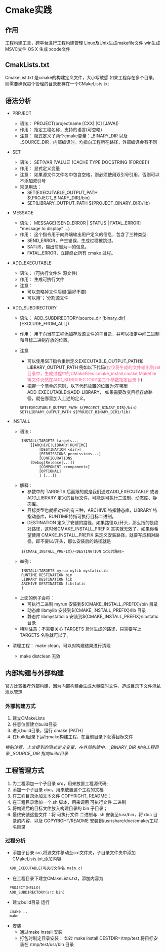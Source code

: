 # Cmake实践

## 作用

工程构建工具，跨平台进行工程构建管理
Linux及Unix生成makefile文件
win生成 MSVC文件
OS X 生成 xcode文件

## CmakLists.txt

CmakeList.txt 是cmake的构建定义文件，大小写敏感
如果工程存在多个目录，则需要确保每个管理的目录都存在一个CMakeLists.txt

## 语法分析

- PRPJECT
  - 语法： PROJECT(projectname [CXX] [C] [JAVA])
  - 作用： 指定工程名称，支持的语言(可忽略)
  - 注意： 隐式定义了两个cmake变量：<projectname>_BINARY_DIR 以及<projectname>_SOURCE_DIR，内部编译时，均指向工程所在路径，外部编译会有不同

- SET
  - 语法： SET(VAR [VALUE] [CACHE TYPE DOCSTRING [FORCE]])
  - 作用： 显式定义变量
  - 注意： 如果源文件文件名中包含空格，则必须使用双引号引用，否则可以不添加双引号
  - 常见用法：
    - SET(EXECUTABLE_OUTPUT_PATH ${PROJECT_BINARY_DIR}/bin)
    - SET(LIBRARY_OUTPUT_PATH ${PROJECT_BINARY_DIR}/lib)

- MESSAGE
  - 语法： MESSAGE([SEND_ERROR | STATUS | FATAL_ERROR] "message to display" ...)
  - 作用： 这个指令用于向终端输出用户定义的信息，包含了三种类型:
    - SEND_ERROR，产生错误，生成过程被跳过。
    - SATUS，输出前缀为—的信息。
    - FATAL_ERROR，立即终止所有 cmake 过程。

- ADD_EXECUTABLE
  - 语法： (可执行文件名 源文件)
  - 作用： 生成可执行文件
  - 注意：
    - 可以忽略掉文件后缀(最好不要)
    - 可以用‘；’分割源文件

- ADD_SUBDIRECTORY
  - 语法： ADD_SUBDIRECTORY(source_dir [binary_dir] [EXCLUDE_FROM_ALL])
  - 作用： 用于向当前工程添加存放源文件的子目录，并可以指定中间二进制和目标二进制存放的位置。
  - 注意
    - 可以使用SET指令重新定义EXECUTABLE_OUTPUT_PATH和LIBRARY_OUTPUT_PATH 例如以下代码(<font color = #ff6197>仅仅将生成的文件输出到set 目录中，生成过程中的CMakeFiles  cmake_install.cmake  Makefile 等文件仍然在ADD_SUBDIRECTORY第二个参数指定目录下</font>)
    - 把握一个简单的原则，以下代码放置的位置为:在哪里ADD_EXECUTABLE或ADD_LIBRARY， 如果需要改变目标存放路径，就在哪里加入上述的定义。

    ```Reorient output path
    SET(EXECUTABLE_OUTPUT_PATH ${PROJECT_BINARY_DIR}/bin) 
    SET(LIBRARY_OUTPUT_PATH ${PROJECT_BINARY_DIR}/lib) 
    ```

- INSTALL
  - 语法：

  ```INSTALL
    - INSTALL(TARGETS targets...
          [[ARCHIVE|LIBRARY|RUNTIME]
              [DESTINATION <dir>]
              [PERMISSIONS permissions...]
              [CONFIGURATIONS
          [Debug|Release|...]]
              [COMPONENT <component>]
              [OPTIONAL]
              ] [...])
  ```

  - 解释： 
    - 参数中的 TARGETS 后面跟的就是我们通过ADD_EXECUTABLE 或者 ADD_LIBRARY 定义的目标文件，可能是可执行二进制、动态库、静态库。
    - 目标类型也就相对应的有三种，ARCHIVE 特指静态库，LIBRARY 特指动态库，RUNTIME特指可执行目标二进制。
    - DESTINATION 定义了安装的路径，如果路径以/开头，那么指的是绝对路径，这时候CMAKE_INSTALL_PREFIX 其实就无效了。如果你希望使用 CMAKE_INSTALL_PREFIX 来定义安装路径，就要写成相对路径，即不要以/开头，那么安装后的路径就是

  ```PATH
      ${CMAKE_INSTALL_PREFIX}/<DESTINATION 定义的路径>
  ```

  - 举例：

  ```EXAMPLE
      INSTALL(TARGETS myrun mylib mystaticlib
      RUNTIME DESTINATION bin
      LIBRARY DESTINATION lib
      ARCHIVE DESTINATION libstatic
      )
  ```

  - 上面的例子会将：
    - 可执行二进制 myrun 安装到${CMAKE_INSTALL_PREFIX}/bin 目录
    - 动态库 libmylib 安装到${CMAKE_INSTALL_PREFIX}/lib 目录
    - 静态库 libmystaticlib 安装到${CMAKE_INSTALL_PREFIX}/libstatic 目录
  - 特别注意：不需要关心 TARGETS 具体生成的路径，只需要写上 TARGETS 名称就可以了。

- 清理工程： make clean，可以对构建结果进行清理
  - make distclean 无效

## 内部构建与外部构建

官方比较推荐外部构建，因为内部构建会生成大量临时文件，造成目录下文件混乱难以管理

### 外部构建方式

1. 建立CMakeLists
2. 任意位置建立build目录
3. 进入build目录，运行 cmake [PATH]
4. 在build目录下运行make构建工程，在当前目录下获得目标文件

*特别注意，上文提到的隐式定义变量，在外部构建中，<projectname>_BINARY_DIR 指向工程目录 <projectname>_SOURCE_DIR 指向build目录*

## 工程管理方式

1. 为工程添加一个子目录 src，用来放置工程源代码;
2. 添加一个子目录 doc，用来放置这个工程的文档
3. 在工程目录添加文本文件 COPYRIGHT, README；
4. 在工程目录添加一个.sh 脚本，用来调用 可执行文件 二进制
5. 将构建后的目标文件放入构建目录的 bin 子目录；
6. 最终安装这些文件：将 可执行文件 二进制与 .sh 安装至/usr/bin，将 doc 目录的内容，以及 COPYRIGHT/README 安装到/usr/share/doc/cmake/工程名目录

### 过程分析

- 添加子目录 src,将源文件移动至src文件夹，子目录文件夹中添加CMakeLists.txt,添加内容

```CMakeLists.txt
  ADD_EXECUTABLE(可执行文件名 main.c)
```

- 在工程目录下建立CMakeLists.txt，添加内容为

```CMakeLists.txt
  PROJECT(HELLO)
  ADD_SUBDIRECTORY(src bin)
```

- 建立build目录 运行

```build
  cmake ..
  make
```

- 安装
  - 通过make install 安装
  - 打包时制定目录安装： 如过 make install DESTDIR=/tmp/test 将目标安装在 /tmp/test/usr/bin 目录